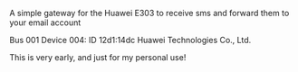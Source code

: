 A simple gateway for the Huawei E303 to receive sms and forward them
to your email account

 Bus 001 Device 004: ID 12d1:14dc Huawei Technologies Co., Ltd.

This is very early, and just for my personal use!
